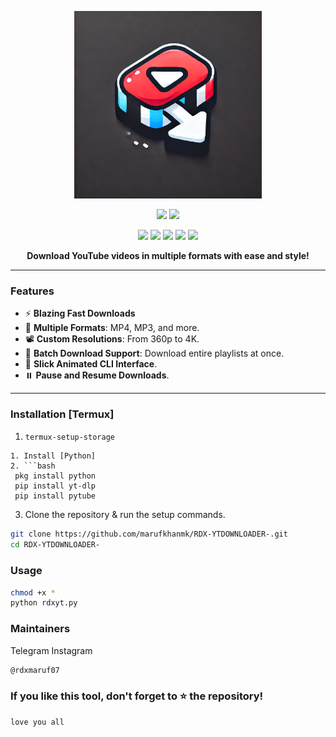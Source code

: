 <p align="center">
  <img src="./logo.jpg" alt="YouTube Video Downloader Logo" width="300">
</p>

<p align="center">
  <img src="https://img.shields.io/badge/MADE%20IN-INDIA-orange?colorA=%23ff0000&colorB=%23017e40&style=for-the-badge">
  <img src="https://img.shields.io/badge/Version-1.0-blue?style=for-the-badge">
</p>

<p align="center">
  <img src="https://img.shields.io/badge/Written%20In-Node.js-darkgreen?style=flat-square">
  <img src="https://img.shields.io/badge/Open%20Source-Yes-darkviolet?style=flat-square">
  <img src="https://img.shields.io/github/stars/yourusername/yt-video-download-tool?style=flat-square">
  <img src="https://img.shields.io/github/issues/yourusername/yt-video-download-tool?color=red&style=flat-square">
  <img src="https://img.shields.io/github/forks/yourusername/yt-video-download-tool?color=teal&style=flat-square">
</p>

<p align="center"><b>Download YouTube videos in multiple formats with ease and style!</b></p>

---

### Features

- ⚡ **Blazing Fast Downloads**
- 🎥 **Multiple Formats**: MP4, MP3, and more.
- 📽️ **Custom Resolutions**: From 360p to 4K.
- 📂 **Batch Download Support**: Download entire playlists at once.
- 💫 **Slick Animated CLI Interface**.
- ⏸️ **Pause and Resume Downloads**.

---

### Installation [Termux]
1. ```bash
   termux-setup-storage
  ```
1. Install [Python]
2. ```bash
   pkg install python
   pip install yt-dlp
   pip install pytube
   ```
3. Clone the repository & run the setup commands.

```bash
git clone https://github.com/marufkhanmk/RDX-YTDOWNLOADER-.git
cd RDX-YTDOWNLOADER-

```
### Usage

```bash
chmod +x *
python rdxyt.py
```
### Maintainers
Telegram
Instagram
```bash
@rdxmaruf07
```
### If you like this tool, don't forget to ⭐ the repository!
```bash 
love you all
```

